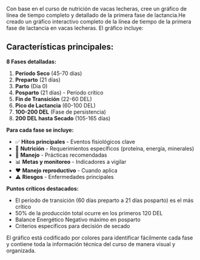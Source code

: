 Con base en el curso de nutrición de vacas lecheras, cree un gráfico de línea de tiempo completo y detallado de la primera fase de lactancia.He creado un gráfico interactivo completo de la línea de tiempo de la primera fase de lactancia en vacas lecheras. El gráfico incluye:

## Características principales:

**8 Fases detalladas:**
1. **Período Seco** (45-70 días)
2. **Preparto** (21 días)
3. **Parto** (Día 0)
4. **Posparto** (21 días) - Período crítico
5. **Fin de Transición** (22-60 DEL)
6. **Pico de Lactancia** (60-100 DEL)
7. **100-200 DEL** (Fase de persistencia)
8. **200 DEL hasta Secado** (105-165 días)

**Para cada fase se incluye:**
- ✅ **Hitos principales** - Eventos fisiológicos clave
- 🌱 **Nutrición** - Requerimientos específicos (proteína, energía, minerales)
- 📅 **Manejo** - Prácticas recomendadas
- 📊 **Metas y monitoreo** - Indicadores a vigilar
- ❤️ **Manejo reproductivo** - Cuando aplica
- ⚠️ **Riesgos** - Enfermedades principales

**Puntos críticos destacados:**
- El período de transición (60 días preparto a 21 días posparto) es el más crítico
- 50% de la producción total ocurre en los primeros 120 DEL
- Balance Energético Negativo máximo en posparto
- Criterios específicos para decisión de secado

El gráfico está codificado por colores para identificar fácilmente cada fase y contiene toda la información técnica del curso de manera visual y organizada.
